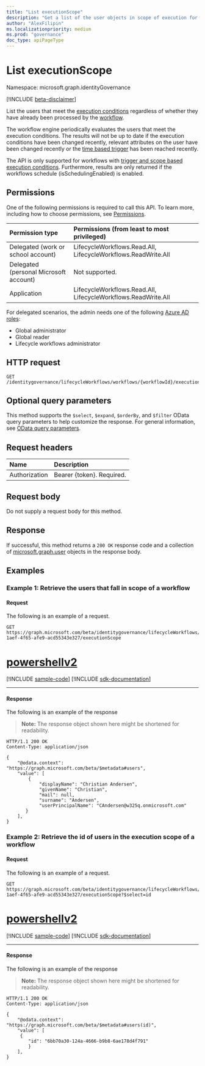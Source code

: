 ```yaml
---
title: "List executionScope"
description: "Get a list of the user objects in scope of execution for a workflow."
author: "AlexFilipin"
ms.localizationpriority: medium
ms.prod: "governance"
doc_type: apiPageType
---
```


# List executionScope

Namespace: microsoft.graph.identityGovernance

[!INCLUDE [beta-disclaimer](../../includes/beta-disclaimer.md)]

List the users that meet the [execution conditions](../resources/identitygovernance-workflowexecutionconditions.md) regardless of whether they have already been processed by the [workflow](../resources/identitygovernance-workflow.md).

The workflow engine periodically evaluates the users that meet the execution conditions. The results will not be up to date if the execution conditions have been changed recently, relevant attributes on the user have been changed recently or the [time based trigger](../resources/identitygovernance-timebasedattributetrigger.md) has been reached recently.

The API is only supported for workflows with [trigger and scope based](../resources/identitygovernance-triggerandscopebasedconditions.md) [execution conditions](../resources/identitygovernance-workflowexecutionconditions.md). Furthermore, results are only returned if the workflows schedule (isSchedulingEnabled) is enabled.

## Permissions

One of the following permissions is required to call this API. To learn more, including how to choose permissions, see [Permissions](/graph/permissions-reference).

|Permission type|Permissions (from least to most privileged)|
|:---|:---|
|Delegated (work or school account)|LifecycleWorkflows.Read.All, LifecycleWorkflows.ReadWrite.All|
|Delegated (personal Microsoft account)|Not supported.|
|Application|LifecycleWorkflows.Read.All, LifecycleWorkflows.ReadWrite.All|

For delegated scenarios, the admin needs one of the following [Azure AD roles](/azure/active-directory/users-groups-roles/directory-assign-admin-roles#available-roles):

- Global administrator
- Global reader
- Lifecycle workflows administrator

## HTTP request

<!-- {
  "blockType": "ignored"
}
-->
``` http
GET /identitygovernance/lifecycleWorkflows/workflows/{workflowId}/executionScope
```

## Optional query parameters

This method supports the `$select`, `$expand`, `$orderBy`, and `$filter` OData query parameters to help customize the response. For general information, see [OData query parameters](/graph/query-parameters).

## Request headers

|Name|Description|
|:---|:---|
|Authorization|Bearer {token}. Required.|

## Request body

Do not supply a request body for this method.

## Response

If successful, this method returns a `200 OK` response code and a collection of [microsoft.graph.user](../resources/user.md) objects in the response body.

## Examples

### Example 1: Retrieve the users that fall in scope of a workflow

#### Request

The following is an example of a request.

<!-- {
  "blockType": "request",
  "name": "lifecycleworkflows_list_executionScope"
}
-->
``` http
GET https://graph.microsoft.com/beta/identitygovernance/lifecycleWorkflows/workflows/8696088c-1aef-4f65-afe9-acd55343e327/executionScope
```

# [powershellv2](#tab/powershellv2)
[!INCLUDE [sample-code](../includes/snippets/powershellv2/lifecycleworkflows-list-executionscope-powershellv2-snippets.md)]
[!INCLUDE [sdk-documentation](../includes/snippets/snippets-sdk-documentation-link.md)]

---

#### Response


The following is an example of the response
>**Note:** The response object shown here might be shortened for readability.
<!-- {
  "blockType": "response",
  "truncated": true,
  "@odata.type": "Collection(microsoft.graph.user)"
}
-->
``` http
HTTP/1.1 200 OK
Content-Type: application/json

{
    "@odata.context": "https://graph.microsoft.com/beta/$metadata#users",
    "value": [
        {
            "displayName": "Christian Andersen",
            "givenName": "Christian",
            "mail": null,
            "surname": "Andersen",
            "userPrincipalName": "CAndersen@w325q.onmicrosoft.com"    
       }  
    ],      
}
```

### Example 2: Retrieve the id of users in the execution scope of a workflow

#### Request

The following is an example of a request.

<!-- {
  "blockType": "request",
  "name": "lifecycleworkflows_list_executionScope"
}
-->
``` http
GET https://graph.microsoft.com/beta/identitygovernance/lifecycleWorkflows/workflows/8696088c-1aef-4f65-afe9-acd55343e327/executionScope?$select=id
```

# [powershellv2](#tab/powershellv2)
[!INCLUDE [sample-code](../includes/snippets/powershellv2/lifecycleworkflows-list-executionscope-powershellv2-snippets.md)]
[!INCLUDE [sdk-documentation](../includes/snippets/snippets-sdk-documentation-link.md)]

---

#### Response


The following is an example of the response
>**Note:** The response object shown here might be shortened for readability.
<!-- {
  "blockType": "response",
  "truncated": true,
  "@odata.type": "Collection(microsoft.graph.user)"
}
-->
``` http
HTTP/1.1 200 OK
Content-Type: application/json

{
    "@odata.context": "https://graph.microsoft.com/beta/$metadata#users(id)",
    "value": [
     {   
        "id": "6bb70a30-124a-4666-b9b8-6ae178d4f791" 
        }
    ],
}
```
